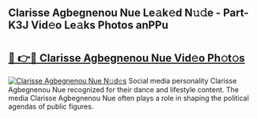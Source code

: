 ## Clarisse Agbegnenou Nue Le𝚊k𝚎d N𝚞𝚍e - Part-K3J Vid𝚎o Le𝚊ks Photos anPPu

# <h2><a href="http://fb72oc.evod.top/?m=Clarisse+Agbegnenou+Nue">🔗 👉🔴 Clarisse Agbegnenou Nue Vid𝚎o Ph𝚘t𝚘s</a></h2>

[![Clarisse Agbegnenou Nue N𝚞d𝚎s](https://i.imgur.com/8V9OHl7.gif)](http://fb72oc.evod.top/?m=Clarisse+Agbegnenou+Nue)
Social media personality Clarisse Agbegnenou Nue recognized for their dance and lifestyle content. The media Clarisse Agbegnenou Nue often plays a role in shaping the political agendas of public figures. 
